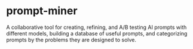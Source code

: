 # prompt-miner
A collaborative tool for creating, refining, and A/B testing AI prompts with different models, building a database of useful prompts, and categorizing prompts by the problems they are designed to solve. 
